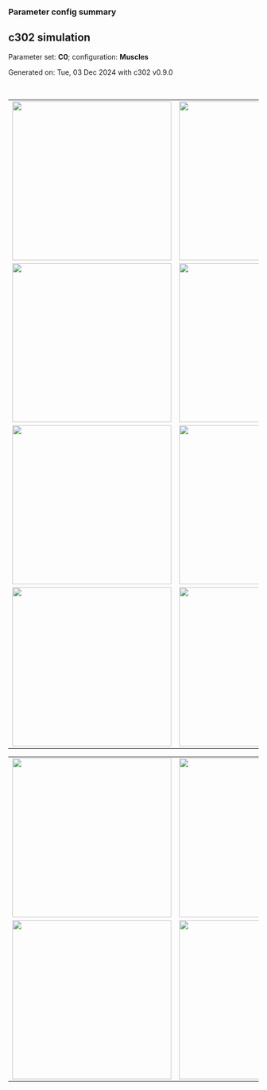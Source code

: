 ### Parameter config summary 
<h2>c302 simulation</h2>
<p>Parameter set: <b>C0</b>; configuration: <b>Muscles</b></p>
<p>Generated on: Tue, 03 Dec 2024 with c302 v0.9.0</p><br/>
<table>

<tr>
  <td><a href="images/neurons_C0_Muscles.png"><img alt=" " src="images/neurons_C0_Muscles.png" height="320"/></a></td>
  <td><a href="images/traces_neuron_Muscles_C0.png"><img alt=" " src="images/traces_neuron_Muscles_C0.png" height="320"/></a></td>
</tr>

<tr>
  <td><a href="images/neuron_activity_C0_Muscles.png"><img alt=" " src="images/neuron_activity_C0_Muscles.png" height="320"/></a></td>
  <td><a href="images/traces_neuron_activity_Muscles_C0.png"><img alt=" " src="images/traces_neuron_activity_Muscles_C0.png" height="320"/></a></td>
</tr>

<tr>
  <td><a href="images/muscles_C0_Muscles.png"><img alt=" " src="images/muscles_C0_Muscles.png" height="320"/></a></td>
  <td><a href="images/traces_muscles_Muscles_C0.png"><img alt=" " src="images/traces_muscles_Muscles_C0.png" height="320"/></a></td>
</tr>

<tr>
  <td><a href="images/muscle_activity_C0_Muscles.png"><img alt=" " src="images/muscle_activity_C0_Muscles.png" height="320"/></a></td>
  <td><a href="images/traces_muscles_activity_Muscles_C0.png"><img alt=" " src="images/traces_muscles_activity_Muscles_C0.png" height="320"/></a></td>
</tr>
</table>
<table>

<tr><td><a href="images/c302_C0_Muscles_exc_to_neurons.png"><img alt=" " src="images/c302_C0_Muscles_exc_to_neurons.png" height="320"/></a></td>

  <td><a href="images/c302_C0_Muscles_inh_to_neurons.png"><img alt=" " src="images/c302_C0_Muscles_inh_to_neurons.png" height="320"/></a></td>

  <td><a href="images/c302_C0_Muscles_elec_neurons_neurons.png"><img alt=" " src="images/c302_C0_Muscles_elec_neurons_neurons.png" height="320"/></a></td></tr>

<tr><td><a href="images/c302_C0_Muscles_exc_to_muscles.png"><img alt=" " src="images/c302_C0_Muscles_exc_to_muscles.png" height="320"/></a></td>

  <td><a href="images/c302_C0_Muscles_inh_to_muscles.png"><img alt=" " src="images/c302_C0_Muscles_inh_to_muscles.png" height="320"/></a></td></tr>
</table>
